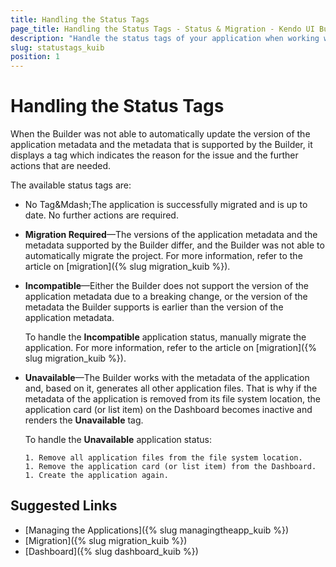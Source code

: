```yaml
---
title: Handling the Status Tags
page_title: Handling the Status Tags - Status & Migration - Kendo UI Builder
description: "Handle the status tags of your application when working with the Kendo UI Builder tool."
slug: statustags_kuib
position: 1
---
```


# Handling the Status Tags

When the Builder was not able to automatically update the version of the application metadata and the metadata that is supported by the Builder, it displays a tag which indicates the reason for the issue and the further actions that are needed.   

The available status tags are:

* No Tag&Mdash;The application is successfully migrated and is up to date. No further actions are required.
* **Migration Required**&mdash;The versions of the application metadata and the metadata supported by the Builder differ, and the Builder was not able to automatically migrate the project. For more information, refer to the article on [migration]({% slug migration_kuib %}).
* **Incompatible**&mdash;Either the Builder does not support the version of the application metadata due to a breaking change, or the version of the metadata the Builder supports is earlier than the version of the application metadata.

    To handle the **Incompatible** application status, manually migrate the application. For more information, refer to the article on [migration]({% slug migration_kuib %}).

* **Unavailable**&mdash;The Builder works with the metadata of the application and, based on it, generates all other application files. That is why if the metadata of the application is removed from its file system location, the application card (or list item) on the Dashboard becomes inactive and renders the **Unavailable** tag.

    To handle the **Unavailable** application status:

      1. Remove all application files from the file system location.
      1. Remove the application card (or list item) from the Dashboard.
      1. Create the application again.

## Suggested Links

* [Managing the Applications]({% slug managingtheapp_kuib %})
* [Migration]({% slug migration_kuib %})
* [Dashboard]({% slug dashboard_kuib %})
